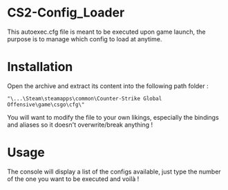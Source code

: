 # CS2-Config_Loader
This autoexec.cfg file is meant to be executed upon game launch, the purpose is to manage which config to load at anytime.

# Installation
Open the archive and extract its content into the following path folder :

    "\...\Steam\steamapps\common\Counter-Strike Global Offensive\game\csgo\cfg\"

You will want to modify the file to your own likings, especially the bindings and aliases so it doesn't overwrite/break anything !

# Usage
The console will display a list of the configs available, just type the number of the one you want to be executed and voilà !
